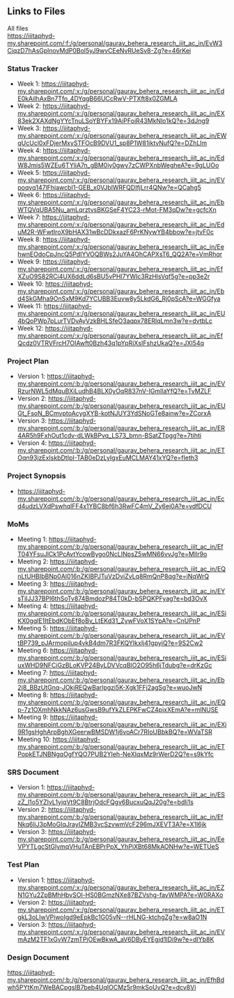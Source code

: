 ## Links to Files

All files \
https://iiitaphyd-my.sharepoint.com/:f:/g/personal/gaurav_behera_research_iiit_ac_in/EvW3CiqzD7hAsGplnovMdP0Bol5yJ9wvCEeNvRUeSv8-Zg?e=46rKei

### Status Tracker

- Week 1: https://iiitaphyd-my.sharepoint.com/:x:/g/personal/gaurav_behera_research_iiit_ac_in/EdE0kAiIhAxBn7Tfo_4DYqgB66UCcRwV-PTXft8x0ZGMLA
- Week 2: https://iiitaphyd-my.sharepoint.com/:x:/g/personal/gaurav_behera_research_iiit_ac_in/EX83ek2XAXdNgYYcTnuLSoYBYFx19AiPFoiR43MkNlo1kQ?e=3dJng9
- Week 3: https://iiitaphyd-my.sharepoint.com/:x:/g/personal/gaurav_behera_research_iiit_ac_in/EWqUcUcl0xFDjerMxySTFOcB9DVU1_sp8P1W81iktvNufQ?e=DZhLlm
- Week 4: https://iiitaphyd-my.sharepoint.com/:x:/g/personal/gaurav_behera_research_iiit_ac_in/EdW8Jmis5WZEu6TYliA7n_gBM0iy0gwy7zCWPXnbWegheA?e=9gLUOo
- Week 5: https://iiitaphyd-my.sharepoint.com/:x:/g/personal/gaurav_behera_research_iiit_ac_in/EVpoqyq147lFhjawcbI1-GEB_x0VJblWRFQDIfjLrr4QNw?e=QCahg5
- Week 6: https://iiitaphyd-my.sharepoint.com/:x:/g/personal/gaurav_behera_research_iiit_ac_in/EbWTQVqUBA5Nu_amLqrztvsBKGSeF4YC23-rMot-FM3qDw?e=gcfcXn
- Week 7: https://iiitaphyd-my.sharepoint.com/:x:/g/personal/gaurav_behera_research_iiit_ac_in/EduM2R-WFwtIroX9bHAX31wBcDDkxazF6PrKNywYB4bbow?e=jtvF0c
- Week 8: https://iiitaphyd-my.sharepoint.com/:x:/g/personal/gaurav_behera_research_iiit_ac_in/EehwnEOdoCpJncQ5PdIYVOQBWs2JuYA4OhCAPXsT6_QQ2A?e=VmRhqr
- Week 9: https://iiitaphyd-my.sharepoint.com/:x:/g/personal/gaurav_behera_research_iiit_ac_in/EfXZuO9S82RCi4UX6ddLd6sBU5vPHl7YWIc3RzHlsVqf5g?e=pp3e2r
- Week 10: https://iiitaphyd-my.sharepoint.com/:x:/g/personal/gaurav_behera_research_iiit_ac_in/Ebd4SkGMha9OnSxM9Kd7YCUBB3Euvw8y5LkdG6_Rj0pScA?e=WGGfya
- Week 11: https://iiitaphyd-my.sharepoint.com/:x:/g/personal/gaurav_behera_research_iiit_ac_in/EU4bQoPWp7pLurTVDvAyVzkBHLSfeO3aqpx78ERlqLmn3w?e=dvtbLc
- Week 12: https://iiitaphyd-my.sharepoint.com/:x:/g/personal/gaurav_behera_research_iiit_ac_in/EfQcdz0VTRVFrcH7OIAwft0Bzh43q1pYpRiXsIFshzUkaQ?e=JXI54q

### Project Plan

- Version 1: https://iiitaphyd-my.sharepoint.com/:b:/g/personal/gaurav_behera_research_iiit_ac_in/EVRzurNWL5dMquBXiLudhB4BLX0yOqR837nV-IGmIlaYfQ?e=TvMZLF
- Version 2: https://iiitaphyd-my.sharepoint.com/:b:/g/personal/gaurav_behera_research_iiit_ac_in/EUGt_FsoN_BCmvptoAcygXYB-kotNJUY3YdSNoGTe8ajnw?e=ZCorxA
- Version 3: https://iiitaphyd-my.sharepoint.com/:b:/g/personal/gaurav_behera_research_iiit_ac_in/ER4AR5h9FxhOut1cdv-dLWkBPvq_LS73_bmn-BSatZTpgg?e=7tihti
- Version 4: https://iiitaphyd-my.sharepoint.com/:b:/g/personal/gaurav_behera_research_iiit_ac_in/ETOqn93jzExIskbDtIpI-TAB0eDzLyIgxEuMCLMAY41xYQ?e=fIeth3

### Project Synopsis

- https://iiitaphyd-my.sharepoint.com/:b:/g/personal/gaurav_behera_research_iiit_ac_in/Ecd4udzLVXdPswhqlFF4x1YBC8bf6h3RwFC4mV_Zy6ej0A?e=vdfDCU

### MoMs

- Meeting 1: https://iiitaphyd-my.sharepoint.com/:b:/g/personal/gaurav_behera_research_iiit_ac_in/EfT04YFsuJlCk1PcAvtYcowBygo0NcLINpsZ5wMN66vvJg?e=MIlr9o
- Meeting 2: https://iiitaphyd-my.sharepoint.com/:b:/g/personal/gaurav_behera_research_iiit_ac_in/EQnLtUHBIbBNp0Al016nZKIBPJTuVzDviZvLq8RmQnP8qg?e=jNqWrQ
- Meeting 3: https://iiitaphyd-my.sharepoint.com/:b:/g/personal/gaurav_behera_research_iiit_ac_in/EYsTiIJJ37BPl6thSoTv874BmdozP84T0kD-bSPQKPFyag?e=bd3OvX
- Meeting 4: https://iiitaphyd-my.sharepoint.com/:b:/g/personal/gaurav_behera_research_iiit_ac_in/ESiKX0gqlE1ItEbdKObEf8oBv_LtEKd31_ZywFVoX1SYpA?e=CnUPnP
- Meeting 5: https://iiitaphyd-my.sharepoint.com/:b:/g/personal/gaurav_behera_research_iiit_ac_in/EVtBP739_pJArmopjIup4vkB4dm7R3FKQYIkxIj41gpyiQ?e=9S2Cw2
- Meeting 6: https://iiitaphyd-my.sharepoint.com/:b:/g/personal/gaurav_behera_research_iiit_ac_in/ESiuxWHD9NFCiGzBLoKVP24ByLDVVcqBlO2O95h6jTdubg?e=drKzGc
- Meeting 7: https://iiitaphyd-my.sharepoint.com/:b:/g/personal/gaurav_behera_research_iiit_ac_in/Eb2j8_BBzUtGnq-JOkjREQwBarlpgzi5K-Xgk1FFj2agSg?e=wuoJwN
- Meeting 8: https://iiitaphyd-my.sharepoint.com/:b:/g/personal/gaurav_behera_research_iiit_ac_in/EQp-7z1OXmhNkkNAz6usGwsB9ufYkZLEPKFwCZ4pjxXEmA?e=mlNUSE
- Meeting 9: https://iiitaphyd-my.sharepoint.com/:b:/g/personal/gaurav_behera_research_iiit_ac_in/EXj9R1gsHghArpBghXGeerwBMSDW1j6voACr7RIoUBbkBQ?e=WVaTSR
- Meeting 10: https://iiitaphyd-my.sharepoint.com/:b:/g/personal/gaurav_behera_research_iiit_ac_in/ETPopkETJNBNgqOgfYQO7PUB2YIeh-NeXIqxMz9rWerD2Q?e=s9kYfc

### SRS Document

- Version 1: https://iiitaphyd-my.sharepoint.com/:b:/g/personal/gaurav_behera_research_iiit_ac_in/ESzZ_l1o5YZIvL1yjqVt9C8BtrjOdcFQgv6BucxuQqJ20g?e=bdli1s
- Version 2: https://iiitaphyd-my.sharepoint.com/:b:/g/personal/gaurav_behera_research_iiit_ac_in/EfNkq6liJ3pMoGIqJrayIZMB3vcSzvwmVcF296mJXEVT3A?e=X1l6jk
- Version 3: https://iiitaphyd-my.sharepoint.com/:b:/g/personal/gaurav_behera_research_iiit_ac_in/EeVPYTLgcStGlymqVHuTAnEBPrPpX_YhPiXBt68MkAONHw?e=WETUeS

### Test Plan

- Version 1: https://iiitaphyd-my.sharepoint.com/:x:/g/personal/gaurav_behera_research_iiit_ac_in/EZN1GYu2ZpBMhHbvSOl-HS0BGmzNXe87BZVshg-favWMPA?e=W0RAXo
- Version 2: https://iiitaphyd-my.sharepoint.com/:x:/g/personal/gaurav_behera_research_iiit_ac_in/ETgkL3oLIwVPiwoIgd9eEpkBc1G05vN--rHLNG-ktchgZg?e=w8aO1N
- Version 3: https://iiitaphyd-my.sharepoint.com/:x:/g/personal/gaurav_behera_research_iiit_ac_in/EVmAzM2TF1xGvW7zmTPjOEwBkwA_aV6DByEYEgjd1lDi9w?e=dIYb8K

### Design Document

https://iiitaphyd-my.sharepoint.com/:b:/g/personal/gaurav_behera_research_iiit_ac_in/EfhBdwh5PYtKm7WeBACpgsIB7beb4UqIOCMz5r9mkSoUvQ?e=dcv8Vi
